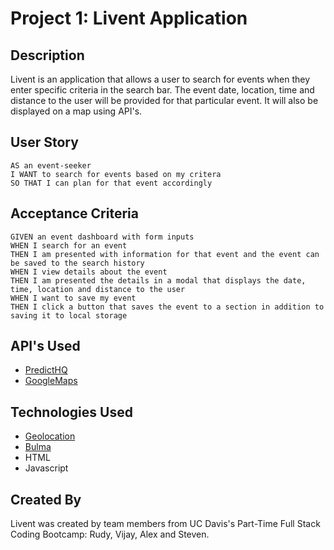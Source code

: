 # Project 1: Livent Application

## Description
Livent is an application that allows a user to search for events when they enter specific criteria in the search bar. The event date, location, time and distance to the user will be provided for that particular event. It will also be displayed on a map using API's.

## User Story
```
AS an event-seeker
I WANT to search for events based on my critera
SO THAT I can plan for that event accordingly
```

## Acceptance Criteria
```
GIVEN an event dashboard with form inputs
WHEN I search for an event
THEN I am presented with information for that event and the event can be saved to the search history
WHEN I view details about the event
THEN I am presented the details in a modal that displays the date, time, location and distance to the user
WHEN I want to save my event
THEN I click a button that saves the event to a section in addition to saving it to local storage
```

## API's Used
* [PredictHQ](https://www.predicthq.com/api)
* [GoogleMaps](https://developers.google.com/maps/documentation)

## Technologies Used
* [Geolocation](https://developers.google.com/maps/documentation/geolocation/overview)
* [Bulma](https://bulma.io/)
* HTML
* Javascript

## Created By
Livent was created by team members from UC Davis's Part-Time Full Stack Coding Bootcamp: Rudy, Vijay, Alex and Steven.
